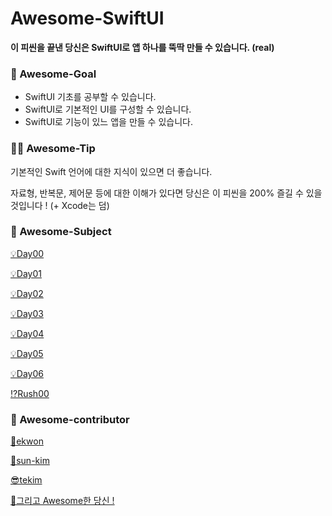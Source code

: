 # Awesome-SwiftUI

**이 피씬을 끝낸 당신은 SwiftUI로 앱 하나를 뚝딱 만들 수 있습니다. (real)**


### 🤹 Awesome-Goal

- SwiftUI 기초를 공부할 수 있습니다.
- SwiftUI로 기본적인 UI를 구성할 수 있습니다.
- SwiftUI로 기능이 있느 앱을 만들 수 있습니다.


### 🧑‍💻 Awesome-Tip

기본적인 Swift 언어에 대한 지식이 있으면 더 좋습니다.

자료형, 반복문, 제어문 등에 대한 이해가 있다면 당신은 이 피씬을 200% 즐길 수 있을 것입니다 ! (+ Xcode는 덤)


### 📄 Awesome-Subject

[💡Day00](https://github.com/2unbini/Awesome-SwiftUI/blob/main/Day00/Day00.pdf)

[💡Day01](https://github.com/2unbini/Awesome-SwiftUI/blob/main/Day01/Day01.pdf)

[💡Day02](https://github.com/2unbini/Awesome-SwiftUI/blob/main/Day02/Day02.pdf)

[💡Day03](https://github.com/2unbini/Awesome-SwiftUI/blob/main/Day03/Day03.pdf)

[💡Day04](https://github.com/2unbini/Awesome-SwiftUI/blob/main/Day04/Day04.pdf)

[💡Day05](https://github.com/2unbini/Awesome-SwiftUI/blob/main/Day05/Day05.pdf)

[💡Day06](https://github.com/2unbini/Awesome-SwiftUI/blob/main/Day06/Day06.pdf)

[⁉️Rush00](https://github.com/2unbini/Awesome-SwiftUI/blob/main/Rush00/Rush00.pdf)


### 🦹 Awesome-contributor

[🤩ekwon](https://github.com/2unbini)

[🥰sun-kim](https://github.com/skkimeo)

[😎tekim](https://github.com/tekim-526)

[🥳그리고 Awesome한 당신 ! ](https://github.com/2unbini/Awesome-SwiftUI/pulls)
